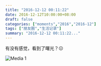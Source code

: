```yaml
---
title: "2016-12-12 00:11:22"
date: 2016-12-12T10:00:00+08:00
draft: false
categories: ["moments","2016","2016-12"]
tags: ["朋友圈","生活记录"]
summary: "2016-12-12 00:11:22..."
---
```


有没有感觉，看到了曙光？😖

![Media 1](/Moments/photos/2016-12-12/201612120011220.jpg)


